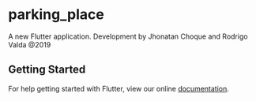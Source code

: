 # parking_place

A new Flutter application.
Development by Jhonatan Choque and Rodrigo Valda
@2019

## Getting Started

For help getting started with Flutter, view our online
[documentation](https://flutter.io/).
